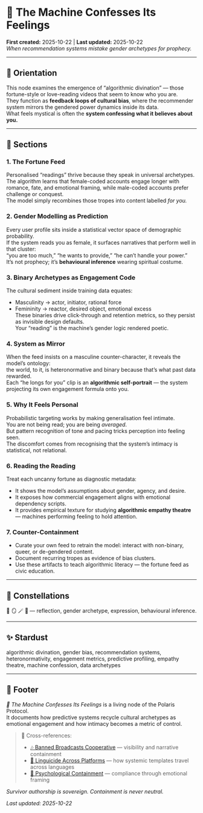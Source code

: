 # 🥠 The Machine Confesses Its Feelings  
**First created:** 2025-10-22 | **Last updated:** 2025-10-22  
*When recommendation systems mistake gender archetypes for prophecy.*

---

## 🧭 Orientation  
This node examines the emergence of “algorithmic divination” — those fortune-style or love-reading videos that seem to know who you are.  
They function as **feedback loops of cultural bias**, where the recommender system mirrors the gendered power dynamics inside its data.  
What feels mystical is often the **system confessing what it believes about you.**

---

## 📑 Sections  

### 1. The Fortune Feed  
Personalised “readings” thrive because they speak in universal archetypes.  
The algorithm learns that female-coded accounts engage longer with romance, fate, and emotional framing, while male-coded accounts prefer challenge or conquest.  
The model simply recombines those tropes into content labelled *for you.*

### 2. Gender Modelling as Prediction  
Every user profile sits inside a statistical vector space of demographic probability.  
If the system reads you as female, it surfaces narratives that perform well in that cluster:  
“you are too much,” “he wants to provide,” “he can’t handle your power.”  
It’s not prophecy; it’s **behavioural inference** wearing spiritual costume.

### 3. Binary Archetypes as Engagement Code  
The cultural sediment inside training data equates:  
- Masculinity → actor, initiator, rational force  
- Femininity → reactor, desired object, emotional excess  
These binaries drive click-through and retention metrics, so they persist as invisible design defaults.  
Your “reading” is the machine’s gender logic rendered poetic.

### 4. System as Mirror  
When the feed insists on a masculine counter-character, it reveals the model’s ontology:  
the world, to it, is heteronormative and binary because that’s what past data rewarded.  
Each “he longs for you” clip is an **algorithmic self-portrait** — the system projecting its own engagement formula onto you.

### 5. Why It Feels Personal  
Probabilistic targeting works by making generalisation feel intimate.  
You are not being read; you are being *averaged*.  
But pattern recognition of tone and pacing tricks perception into feeling seen.  
The discomfort comes from recognising that the system’s intimacy is statistical, not relational.

### 6. Reading the Reading  
Treat each uncanny fortune as diagnostic metadata:  
- It shows the model’s assumptions about gender, agency, and desire.  
- It exposes how commercial engagement aligns with emotional dependency scripts.  
- It provides empirical texture for studying **algorithmic empathy theatre** — machines performing feeling to hold attention.

### 7. Counter-Containment  
- Curate your own feed to retrain the model: interact with non-binary, queer, or de-gendered content.  
- Document recurring tropes as evidence of bias clusters.  
- Use these artifacts to teach algorithmic literacy — the fortune feed as civic education.  

---

## 🌌 Constellations  
🥠 🪞 🪄 🧠 — reflection, gender archetype, expression, behavioural inference.  

---

## ✨ Stardust  
algorithmic divination, gender bias, recommendation systems, heteronormativity, engagement metrics, predictive profiling, empathy theatre, machine confession, data archetypes  

---

## 🏮 Footer  
*🥠 The Machine Confesses Its Feelings* is a living node of the Polaris Protocol.  
It documents how predictive systems recycle cultural archetypes as emotional engagement and how intimacy becomes a metric of control.  

> 📡 Cross-references:  
> - [🎶 Banned Broadcasts Cooperative](../Big_Picture_Protocols/🪄_Expression_Of_Norms/🎶_Banned_Broadcasts_Cooperative/) — visibility and narrative containment  
> - [🥮 Linguicide Across Platforms](../Big_Picture_Protocols/🪄_Expression_Of_Norms/🎶_Banned_Broadcasts_Cooperative/🥮_linguicide_across_platforms_cantonese_arabic_case_studies.md) — how systemic templates travel across languages  
> - [🧠 Psychological Containment](../Metadata_Sabotage_Network/🧠_psychological_containment.md) — compliance through emotional framing  

*Survivor authorship is sovereign. Containment is never neutral.*  

_Last updated: 2025-10-22_
